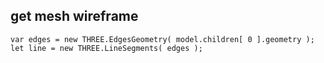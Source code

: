 ## get mesh wireframe

```
var edges = new THREE.EdgesGeometry( model.children[ 0 ].geometry );
let line = new THREE.LineSegments( edges );
```